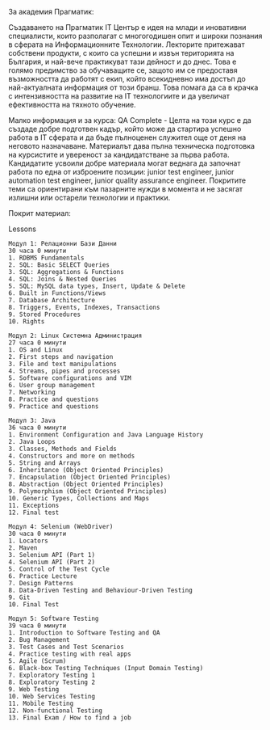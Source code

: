 За академия Прагматик:

Създаването на Прагматик IT Център е идея на млади и иновативни специалисти, които разполагат с многогодишен опит и широки познания в сферата на 
Информационните Технологии. Лекторите притежават собствени продукти, с които са успешни и извън територията на България, и най-вече практикуват тази 
дейност и до днес. Това е голямо предимство за обучаващите се, защото им се предоставя възможността да работят с екип, който всекидневно има достъп до 
най-актуалната информация от този бранш. Това помага да са в крачка с интензивността на развитие на IT технологиите и да увеличат ефективността на тяхното
обучение.

Малко информация и за курса:
QA Complete - 
Целта на този курс е да създаде добре подготвен кадър, който може да стартира успешно работа в IT сферата и да бъде пълноценен служител още от деня на 
неговото назначаване. Материалът дава пълна техническа подготовка на курсистите и увереност за кандидатстване за първа работа. Кандидатите усвоили добре 
материала  могат веднага да започнат работа по една от изброените позиции: junior test engineer,  junior automation test engineer,  junior quality assurance 
engineer. Покритите теми са ориентирани към пазарните нужди в момента и не засягат излишни или остарели технологии и практики.

Покрит материал:

Lessons

    Модул 1: Релационни Бази Данни
    30 часа 0 минути
    1. RDBMS Fundamentals
    2. SQL: Basic SELECT Queries
    3. SQL: Aggregations & Functions
    4. SQL: Joins & Nested Queries
    5. SQL: MySQL data types, Insert, Update & Delete
    6. Built in Functions/Views
    7. Database Architecture
    8. Triggers, Events, Indexes, Transactions
    9. Stored Procedures
    10. Rights
    
    Модул 2: Linux Системна Администрация
    27 часа 0 минути
    1. OS and Linux
    2. First steps and navigation
    3. File and text manipulations
    4. Streams, pipes and processes
    5. Software configurations and VIM
    6. User group management
    7. Networking
    8. Practice and questions
    9. Practice and questions
    
    Модул 3: Java
    36 часа 0 минути
    1. Environment Configuration and Java Language History
    2. Java Loops
    3. Classes, Methods and Fields
    4. Constructors and more on methods
    5. String and Arrays
    6. Inheritance (Object Oriented Principles)
    7. Encapsulation (Object Oriented Principles)
    8. Abstraction (Object Oriented Principles)
    9. Polymorphism (Object Oriented Principles)
    10. Generic Types, Collections and Maps
    11. Exceptions
    12. Final test
    
    Модул 4: Selenium (WebDriver)
    30 часа 0 минути
    1. Locators
    2. Maven
    3. Selenium API (Part 1)
    4. Selenium API (Part 2)
    5. Control of the Test Cycle
    6. Practice Lecture
    7. Design Patterns
    8. Data-Driven Testing and Behaviour-Driven Testing
    9. Git
    10. Final Test
    
    Модул 5: Software Testing
    39 часа 0 минути
    1. Introduction to Software Testing and QA
    2. Bug Management
    3. Test Cases and Test Scenarios
    4. Practice testing with real apps
    5. Agile (Scrum)
    6. Black-box Testing Techniques (Input Domain Testing)
    7. Exploratory Testing 1
    8. Exploratory Testing 2
    9. Web Testing
    10. Web Services Testing
    11. Mobile Testing
    12. Non-functional Testing
    13. Final Exam / How to find a job

